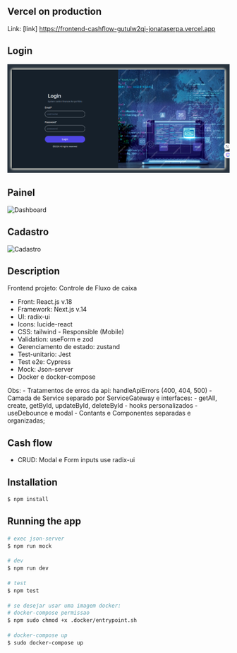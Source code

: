 ## Vercel on production

Link: [link] https://frontend-cashflow-gutulw2qj-jonataserpa.vercel.app

## Login

![Login](https://raw.githubusercontent.com/jonataserpa/images/main/login-cashflow.png)

## Painel

![Dashboard](https://cdn.discordapp.com/attachments/1083115321935798314/1216731562389798912/image.png?ex=66017492&is=65eeff92&hm=1eda02ca9f89c0ce995fb97797934356bb7266c8ba776723a8cf43de0f068a7e&)

## Cadastro

![Cadastro](https://cdn.discordapp.com/attachments/1083115321935798314/1216731799661580369/image.png?ex=660174ca&is=65eeffca&hm=4fb74a6e505146a5d48c6081a8e5f36a4a3195c01ed5ad94171671d8f0bc19f9&)

## Description

Frontend projeto: Controle de Fluxo de caixa

-   Front: React.js v.18
-   Framework: Next.js v.14
-   UI: radix-ui
-   Icons: lucide-react
-   CSS: tailwind - Responsible (Mobile)
-   Validation: useForm e zod
-   Gerenciamento de estado: zustand
-   Test-unitario: Jest
-   Test e2e: Cypress
-   Mock: Json-server
-   Docker e docker-compose

Obs: - Tratamentos de erros da api: handleApiErrors (400, 404, 500) - Camada de Service separado por ServiceGateway e interfaces: - getAll, create, getById, updateById, deleteById - hooks personalizados - useDebounce e modal - Contants e Componentes separadas e organizadas;

## Cash flow

-   CRUD: Modal e Form inputs use radix-ui

## Installation

```bash
$ npm install
```

## Running the app

```bash
# exec json-server
$ npm run mock

# dev
$ npm run dev

# test
$ npm test

# se desejar usar uma imagem docker:
# docker-compose permissao
$ npm sudo chmod +x .docker/entrypoint.sh

# docker-compose up
$ sudo docker-compose up

```
